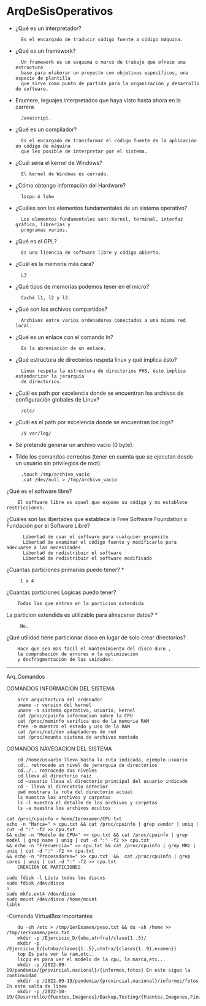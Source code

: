 # ArqDeSisOperativos

- ¿Qué es un interpretador?

        Es el encargado de traducir código fuente a código máquina.

- ¿Qué es un framework?

        Un framework es un esquema o marco de trabajo que ofrece una estructura 
        base para elaborar un proyecto con objetivos específicos, una especie de plantilla 
        que sirve como punto de partida para la organización y desarrollo de software.

- Enumere, leguajes interpretados que haya visto hasta ahora en la carrera

        Javascript.

- ¿Qué es un compilador?

        Es el encargado de transformar el código fuente de la aplicación en código de máquina
        que les posible de interpretar por el sistema.

- ¿Cuál sería el kernel de Windows?

        El kernel de Windows es cerrado.

- ¿Cómo obtengo información del Hardware?

        lscpu ó lshw 

- ¿Cuáles son los elementos fundamentales de un sistema operativo?

        Los elementos fundamentales son: Kernel, terminal, interfaz gráfica, librerías y 
        programas varios.

- ¿Qué es el GPL?

        Es una licencia de software libre y código abierto.

- ¿Cuál es la memoria más cara?

        L3

- ¿Qué tipos de memorias podemos tener en el micro?

        Caché l1, l2 y l3.

- ¿Qué son los archivos compartidos?

        Archivos entre varios ordenadores conectados a una misma red local.

- ¿Qué es un enlace con el comando ln?

        Es la abreviación de un enlace.

- ¿Qué estructura de directorios respeta linux y qué implica ésto?

        Linux respeta la estructura de directorios FHS, ésto implica estandarizar la jerarquía 
        de directorios.

- ¿Cuál es path por excelencia donde se encuentran los archivos de configuración globales de Linux?

        /etc/

- ¿Cuál es el path por excelencia donde se encuentran los logs?

        /$ var/log/

- Se pretende generar un archivo vacío (0 byte). 
- Tílde los comandos correctos (tener en cuenta que se ejecutan desde un usuario sin privilegios de root).

        .touch /tmp/archivo_vacio
        .cat /dev/null > /tmp/archivo_vacio
¿Qué es el software libre?

        El software libre es aquel que expone su código y no establece restricciones.
¿Cuáles son las libertades que establece la Free Software Foundation o Fundación por el Software Libre?

          Libertad de usar el software para cualquier propósito
          Libertad de examinar el código fuente y modificarlo para adecuarse a las necesidades
          Libertad de redistribuir el software
          Libertad de redistribuir el software modificado
¿Cuántas particiones primarias puedo tener? *

         1 a 4
¿Cuántas particiones Logicas puedo tener?

        Todas las que entren en la particion extendida
La particion extendida es utilizable para almacenar datos? *

         No.
¿Qué utilidad tiene particionar disco en lugar de solo crear directorios?

        Hace que sea mas facil el mantenimiento del disco duro , 
        la comprobación de errores o la optimización
        y desfragmentación de las unidades.


---

Arq_Comandos
 
 COMANDOS INFORMACION DEL SISTEMA

        arch arquitectura del ordenador
        uname -r version del kernel
        unane -a sistema operativo, usuario, kernel
        cat /proc/cpuinfo informacion sobre la CPU
        cat /proc/meminfo verifica uso de la memoria RAM
        free -m muestra el estado y uso de la RAM
        cat /proc/net/dev adaptadores de red
        cat /proc/mounts sistema de archivos montado
COMANDOS NAVEGACION DEL SISTEMA

        cd /home/usuario lleva hasta la ruta indicada, ejemplo usuario
        cd.. retrocede un nivel de jerarquia de directorios
        cd../.. retrocede dos niveles
        cd lleva al directorio raiz
        cd ~usuario lleva al directorio principal del usuario indicado
        cd - lleva al direcotrio anterior
        pwd mostrara la ruta del directorio actual
        ls muestra los archivos y carpetas
        ls -l muestra el detalle de los archivos y carpetas
        ls -a muestra los archivos ocultos
        
    cat /proc/cpuinfo > home/1erexamen/CPU.txt
    echo -n "Marca=" > cpu.txt && cat /proc/cpuinfo | grep vendor | uniq | cut -d ":" -f2 >> cpu.txt 
    && echo -n "Modelo de CPU=" >> cpu.txt && cat /proc/cpuinfo | grep model | grep name | uniq | cut -d ":" -f2 >> cpu.txt 
    && echo -n "Frecuencia=" >> cpu.txt && cat /proc/cpuinfo | grep MHz | uniq | cut -d ":" -f2 >> cpu.txt 
    && echo -n "Procesadores=" >> cpu.txt  &&  cat /proc/cpuinfo | grep cores | uniq | cut -d ":" -f2 >> cpu.txt
        CREACION DE PARTICIONES

    sudo fdisk -l Lista todos los discos
    sudo fdisk /dev/disco
    n
    sudo mkfs.ext4 /dev/disco
    sudo mount /dev/disco /home/mount
    lsblk
        
 -Comando VirtualBox importantes
        
        du -sh /etc > /tmp/1erExamen/peso.txt && du -sh /home >> /tmp/1erExamen/peso.txt
        mkdir -p /Ejercicio_D/{uba,utnfra}/clase{1..5}/
        mkdir -p /Ejercicio_E/{utnba/clases{1..5},utnfra/{clases{1..9},examen}}
        top Es para ver la ram,etc..
        lscpu es para ver el modelo de la cpu, la marca,etc...
        mkdir -p /2022-09-19/pandemia/{provincial,nacional}/{informes,fotos} En este sigue la continuidad 
        mkdir -p /2022-09-19/pandemia/{provincial,nacional}/informes/fotos  En este salta de linea
        mkdir -p /2022-10-19/{Desarrollo/{Fuentes,Imagenes}/Backup,Testing/{Fuentes,Imagenes,Final}/Backup}
        



